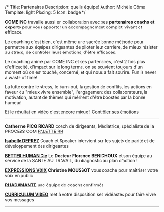 /*
Title: Partenaires
Description: quelle équipe!
Author: Michèle Côme
Template: light
Placing: 5
Icon: badge
*/

**COME INC** travaille aussi en collaboration avec ses **partenaires coachs et experts** pour vous apporter un accompagnement complet, vivant et efficace.

Le coaching c'est bien, c'est même une sacrée bonne méthode pour  permettre aux équipes dirigeantes de piloter leur carrière, de mieux résister au stress, de controler leurs émotions, d'être efficaces.

Le coaching animé par COME INC et ses partenaires, c'est 2 fois plus d'efficacité, d'impact sur le long terme. on se souvient toujours d'un moment où on est touché, concerné, et qui nous a fait sourire. Fun is never a waste of time!

La lutte contre le stress, le burn-out, la gestion de conflits, les actions en faveur du "mieux vivre ensemble", l'engagement des collaborateurs, la motivation, autant de thèmes qui méritent d'être boostés par la bonne humeur!

Et le résultat en vidéo c'est encore mieux !
[Contrôler ses émotions](http://www.paletterh.com/videos.htm )

----------


**Catherine PICQ RICARD** coach de dirigeants, Médiatrice, spécialiste de la PROCESS COM [PALETTE RH](http://www.paletterh.com/)

**[Isabelle DEPREZ](http://www.isabelledeprez.fr/#!parcours-profil-isabelle/coh)** Coach et Speaker intervient sur les sujets de parité et de développement des dirigeantes

**[BETTER HUMAN Cie](http://www.betterhuman.fr/nos-interventions/)** Le **Docteur Florence BENICHOUX** et son équipe au service de la SANTÉ AU TRAVAIL, du diagnostic au plan d'action !

**[EXPRESSIONS VOIX](http://www.expressions-voix.fr/)** **Christine MOUSSOT** vous coache pour maîtriser votre voix en public

**[RHADAMANTE](http://www.rhadamante.com/)** une équipe de coachs confirmés

**[CURRICULUM VIDEO](http://www.curriculum-video.com/)** met à votre disposition ses vidéastes pour faire vivre vos messages

----------
